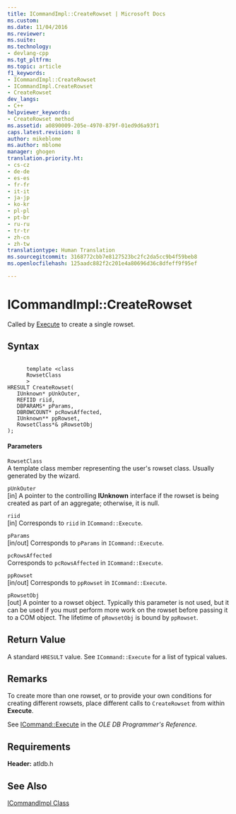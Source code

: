 ```yaml
---
title: ICommandImpl::CreateRowset | Microsoft Docs
ms.custom: 
ms.date: 11/04/2016
ms.reviewer: 
ms.suite: 
ms.technology:
- devlang-cpp
ms.tgt_pltfrm: 
ms.topic: article
f1_keywords:
- ICommandImpl::CreateRowset
- ICommandImpl.CreateRowset
- CreateRowset
dev_langs:
- C++
helpviewer_keywords:
- CreateRowset method
ms.assetid: a0890009-205e-4970-879f-01ed9d6a93f1
caps.latest.revision: 8
author: mikeblome
ms.author: mblome
manager: ghogen
translation.priority.ht:
- cs-cz
- de-de
- es-es
- fr-fr
- it-it
- ja-jp
- ko-kr
- pl-pl
- pt-br
- ru-ru
- tr-tr
- zh-cn
- zh-tw
translationtype: Human Translation
ms.sourcegitcommit: 3168772cbb7e8127523bc2fc2da5cc9b4f59beb8
ms.openlocfilehash: 125aadc882f2c201e4a80696d36c8dfeff9f95ef

---
```

# ICommandImpl::CreateRowset
Called by [Execute](../../data/oledb/icommandimpl-execute.md) to create a single rowset.  
  
## Syntax  
  
```  
  
      template <class   
      RowsetClass  
      >  
HRESULT CreateRowset(  
   IUnknown* pUnkOuter,  
   REFIID riid,  
   DBPARAMS* pParams,  
   DBROWCOUNT* pcRowsAffected,  
   IUnknown** ppRowset,  
   RowsetClass*& pRowsetObj   
);  
```  
  
#### Parameters  
 `RowsetClass`  
 A template class member representing the user's rowset class. Usually generated by the wizard.  
  
 `pUnkOuter`  
 [in] A pointer to the controlling **IUnknown** interface if the rowset is being created as part of an aggregate; otherwise, it is null.  
  
 `riid`  
 [in] Corresponds to `riid` in `ICommand::Execute`.  
  
 `pParams`  
 [in/out] Corresponds to `pParams` in `ICommand::Execute`.  
  
 `pcRowsAffected`  
 Corresponds to `pcRowsAffected` in `ICommand::Execute`.  
  
 `ppRowset`  
 [in/out] Corresponds to `ppRowset` in `ICommand::Execute`.  
  
 `pRowsetObj`  
 [out] A pointer to a rowset object. Typically this parameter is not used, but it can be used if you must perform more work on the rowset before passing it to a COM object. The lifetime of `pRowsetObj` is bound by `ppRowset`.  
  
## Return Value  
 A standard `HRESULT` value. See `ICommand::Execute` for a list of typical values.  
  
## Remarks  
 To create more than one rowset, or to provide your own conditions for creating different rowsets, place different calls to `CreateRowset` from within **Execute**.  
  
 See [ICommand::Execute](https://msdn.microsoft.com/en-us/library/ms718095.aspx) in the *OLE DB Programmer's Reference.*  
  
## Requirements  
 **Header:** atldb.h  
  
## See Also  
 [ICommandImpl Class](../../data/oledb/icommandimpl-class.md)


<!--HONumber=Jan17_HO1-->


